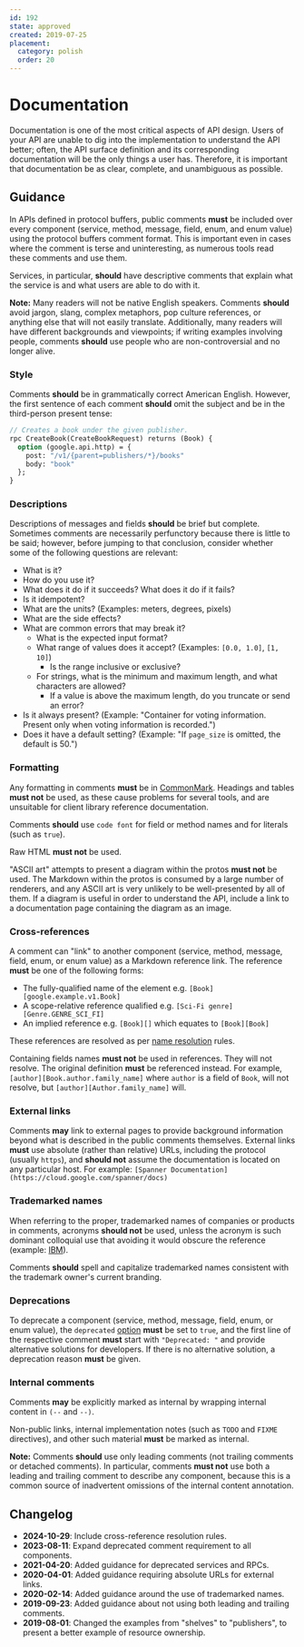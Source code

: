 ```yaml
---
id: 192
state: approved
created: 2019-07-25
placement:
  category: polish
  order: 20
---
```


# Documentation

Documentation is one of the most critical aspects of API design. Users of your
API are unable to dig into the implementation to understand the API better;
often, the API surface definition and its corresponding documentation will be
the only things a user has. Therefore, it is important that documentation be as
clear, complete, and unambiguous as possible.

## Guidance

In APIs defined in protocol buffers, public comments **must** be included over
every component (service, method, message, field, enum, and enum value) using
the protocol buffers comment format. This is important even in cases where the
comment is terse and uninteresting, as numerous tools read these comments and
use them.

Services, in particular, **should** have descriptive comments that explain what
the service is and what users are able to do with it.

**Note:** Many readers will not be native English speakers. Comments **should**
avoid jargon, slang, complex metaphors, pop culture references, or anything
else that will not easily translate. Additionally, many readers will have
different backgrounds and viewpoints; if writing examples involving people,
comments **should** use people who are non-controversial and no longer alive.

### Style

Comments **should** be in grammatically correct American English. However, the
first sentence of each comment **should** omit the subject and be in the
third-person present tense:

```proto
// Creates a book under the given publisher.
rpc CreateBook(CreateBookRequest) returns (Book) {
  option (google.api.http) = {
    post: "/v1/{parent=publishers/*}/books"
    body: "book"
  };
}
```

### Descriptions

Descriptions of messages and fields **should** be brief but complete. Sometimes
comments are necessarily perfunctory because there is little to be said;
however, before jumping to that conclusion, consider whether some of the
following questions are relevant:

- What is it?
- How do you use it?
- What does it do if it succeeds? What does it do if it fails?
- Is it idempotent?
- What are the units? (Examples: meters, degrees, pixels)
- What are the side effects?
- What are common errors that may break it?
  - What is the expected input format?
  - What range of values does it accept? (Examples: `[0.0, 1.0]`, `[1, 10]`)
    - Is the range inclusive or exclusive?
  - For strings, what is the minimum and maximum length, and what characters
    are allowed?
    - If a value is above the maximum length, do you truncate or send an error?
- Is it always present? (Example: "Container for voting information. Present
  only when voting information is recorded.")
- Does it have a default setting? (Example: "If `page_size` is omitted, the
  default is 50.")

### Formatting

Any formatting in comments **must** be in [CommonMark][]. Headings and tables
**must not** be used, as these cause problems for several tools, and are
unsuitable for client library reference documentation.

Comments **should** use `code font` for field or method names and for literals
(such as `true`).

Raw HTML **must not** be used.

"ASCII art" attempts to present a diagram within the protos **must not** be
used. The Markdown within the protos is consumed by a large number of renderers,
and any ASCII art is very unlikely to be well-presented by all of them. If
a diagram is useful in order to understand the API, include a link to a
documentation page containing the diagram as an image.

### Cross-references

A comment can "link" to another component (service, method, message, field,
enum, or enum value) as a Markdown reference link. The reference **must** be one
of the following forms:

- The fully-qualified name of the element e.g. `[Book][google.example.v1.Book]`
- A scope-relative reference qualified e.g. `[Sci-Fi genre][Genre.GENRE_SCI_FI]`
- An implied reference e.g. `[Book][]` which equates to `[Book][Book]`

These references are resolved as per [name resolution][] rules.

Containing fields names **must not** be used in references. They will not
resolve. The original definition **must** be referenced instead. For example,
`[author][Book.author.family_name]` where `author` is a field of `Book`, will
not resolve, but `[author][Author.family_name]` will.

[name resolution]: https://protobuf.dev/programming-guides/proto3/#name-resolution

### External links

Comments **may** link to external pages to provide background information
beyond what is described in the public comments themselves. External links
**must** use absolute (rather than relative) URLs, including the protocol
(usually `https`), and **should not** assume the documentation is located on
any particular host. For example:
`[Spanner Documentation](https://cloud.google.com/spanner/docs)`

### Trademarked names

When referring to the proper, trademarked names of companies or products in
comments, acronyms **should not** be used, unless the acronym is such dominant
colloquial use that avoiding it would obscure the reference (example: [IBM][]).

Comments **should** spell and capitalize trademarked names consistent with the
trademark owner's current branding.

### Deprecations

To deprecate a component (service, method, message, field, enum, or enum value),
the `deprecated` [option](https://developers.google.com/protocol-buffers/docs/proto#options)
**must** be set to `true`, and the first line of the respective comment
**must** start with `"Deprecated: "` and provide alternative solutions for
developers. If there is no alternative solution, a deprecation reason **must**
be given.

### Internal comments

<!-- TODO: This does not work outside of Google.
           We should probably try to get that fixed. -->

Comments **may** be explicitly marked as internal by wrapping internal content
in `(--` and `--)`.

Non-public links, internal implementation notes (such as `TODO` and `FIXME`
directives), and other such material **must** be marked as internal.

**Note:** Comments **should** use only leading comments (not trailing comments
or detached comments). In particular, comments **must not** use both a leading
and trailing comment to describe any component, because this is a common source
of inadvertent omissions of the internal content annotation.

[commonmark]: https://commonmark.org/
[ibm]: https://en.wikipedia.org/wiki/IBM

## Changelog

- **2024-10-29**: Include cross-reference resolution rules.
- **2023-08-11**: Expand deprecated comment requirement to all components.
- **2021-04-20**: Added guidance for deprecated services and RPCs.
- **2020-04-01**: Added guidance requiring absolute URLs for external links.
- **2020-02-14**: Added guidance around the use of trademarked names.
- **2019-09-23**: Added guidance about not using both leading and trailing
  comments.
- **2019-08-01**: Changed the examples from "shelves" to "publishers", to
  present a better example of resource ownership.
